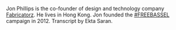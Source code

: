 Jon Phillips is the co-founder of design and technology company
[Fabricatorz](https://fabricatorz.com). He lives in Hong Kong. Jon founded the
[#FREEBASSEL](http://freebassel.org/) campaign in 2012. Transcript by Ekta
Saran.
